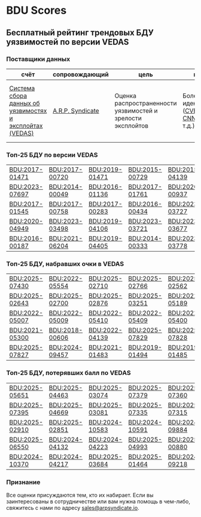 
# BDU Scores
## Бесплатный рейтинг трендовых БДУ уязвимостей по версии VEDAS

### Поставщики данных
| счёт | cопровождающий | цель | покрытие | определение | частота |
| ----- | ---------- | ------- | -------- | ----------- | --------- |
| [Система сбора данных об уязвимостях и эксплойтах (VEDAS)](https://vedas.arpsyndicate.io) | [A.R.P. Syndicate](https://www.arpsyndicate.io) | Оценка распространенности уязвимостей и зрелости эксплойтов | Более 50 идентификаторов ([CVE](https://github.com/ARPSyndicate/cve-scores), [EUVD](https://github.com/ARPSyndicate/euvd-scores), [CNNVD](https://github.com/ARPSyndicate/cnnvd-scores), [BDU](https://github.com/ARPSyndicate/bdu-scores) и т.д.) | Аналитические данные с открытым исходным кодом (OSINT), полученные от [Exploit Observer](https://www.exploit.observer) | 6-8 часов |



<h3>Топ-25 БДУ по версии VEDAS</h3>

<table>
  <tr>
    <td><a href='https://vedas.arpsyndicate.io/?vuln=BDU:2017-01471'>BDU:2017-01471</a></td>
    <td><a href='https://vedas.arpsyndicate.io/?vuln=BDU:2017-00720'>BDU:2017-00720</a></td>
    <td><a href='https://vedas.arpsyndicate.io/?vuln=BDU:2019-01471'>BDU:2019-01471</a></td>
    <td><a href='https://vedas.arpsyndicate.io/?vuln=BDU:2015-00729'>BDU:2015-00729</a></td>
    <td><a href='https://vedas.arpsyndicate.io/?vuln=BDU:2015-04139'>BDU:2015-04139</a></td>
  </tr>
  <tr>
    <td><a href='https://vedas.arpsyndicate.io/?vuln=BDU:2023-07697'>BDU:2023-07697</a></td>
    <td><a href='https://vedas.arpsyndicate.io/?vuln=BDU:2014-00049'>BDU:2014-00049</a></td>
    <td><a href='https://vedas.arpsyndicate.io/?vuln=BDU:2016-01136'>BDU:2016-01136</a></td>
    <td><a href='https://vedas.arpsyndicate.io/?vuln=BDU:2017-01761'>BDU:2017-01761</a></td>
    <td><a href='https://vedas.arpsyndicate.io/?vuln=BDU:2020-00937'>BDU:2020-00937</a></td>
  </tr>
  <tr>
    <td><a href='https://vedas.arpsyndicate.io/?vuln=BDU:2017-01545'>BDU:2017-01545</a></td>
    <td><a href='https://vedas.arpsyndicate.io/?vuln=BDU:2017-00758'>BDU:2017-00758</a></td>
    <td><a href='https://vedas.arpsyndicate.io/?vuln=BDU:2017-00283'>BDU:2017-00283</a></td>
    <td><a href='https://vedas.arpsyndicate.io/?vuln=BDU:2016-00434'>BDU:2016-00434</a></td>
    <td><a href='https://vedas.arpsyndicate.io/?vuln=BDU:2023-03727'>BDU:2023-03727</a></td>
  </tr>
  <tr>
    <td><a href='https://vedas.arpsyndicate.io/?vuln=BDU:2020-04949'>BDU:2020-04949</a></td>
    <td><a href='https://vedas.arpsyndicate.io/?vuln=BDU:2023-03498'>BDU:2023-03498</a></td>
    <td><a href='https://vedas.arpsyndicate.io/?vuln=BDU:2019-04106'>BDU:2019-04106</a></td>
    <td><a href='https://vedas.arpsyndicate.io/?vuln=BDU:2023-03721'>BDU:2023-03721</a></td>
    <td><a href='https://vedas.arpsyndicate.io/?vuln=BDU:2023-03677'>BDU:2023-03677</a></td>
  </tr>
  <tr>
    <td><a href='https://vedas.arpsyndicate.io/?vuln=BDU:2016-00187'>BDU:2016-00187</a></td>
    <td><a href='https://vedas.arpsyndicate.io/?vuln=BDU:2021-06204'>BDU:2021-06204</a></td>
    <td><a href='https://vedas.arpsyndicate.io/?vuln=BDU:2019-04405'>BDU:2019-04405</a></td>
    <td><a href='https://vedas.arpsyndicate.io/?vuln=BDU:2014-00333'>BDU:2014-00333</a></td>
    <td><a href='https://vedas.arpsyndicate.io/?vuln=BDU:2023-03778'>BDU:2023-03778</a></td>
  </tr>
</table>


<h3>Топ-25 БДУ, набравших очки в VEDAS</h3>

<table>
  <tr>
    <td><a href='https://vedas.arpsyndicate.io/?vuln=BDU:2025-07430'>BDU:2025-07430</a></td>
    <td><a href='https://vedas.arpsyndicate.io/?vuln=BDU:2022-05554'>BDU:2022-05554</a></td>
    <td><a href='https://vedas.arpsyndicate.io/?vuln=BDU:2025-02710'>BDU:2025-02710</a></td>
    <td><a href='https://vedas.arpsyndicate.io/?vuln=BDU:2025-02766'>BDU:2025-02766</a></td>
    <td><a href='https://vedas.arpsyndicate.io/?vuln=BDU:2025-02562'>BDU:2025-02562</a></td>
  </tr>
  <tr>
    <td><a href='https://vedas.arpsyndicate.io/?vuln=BDU:2025-02643'>BDU:2025-02643</a></td>
    <td><a href='https://vedas.arpsyndicate.io/?vuln=BDU:2025-02700'>BDU:2025-02700</a></td>
    <td><a href='https://vedas.arpsyndicate.io/?vuln=BDU:2025-02876'>BDU:2025-02876</a></td>
    <td><a href='https://vedas.arpsyndicate.io/?vuln=BDU:2025-03251'>BDU:2025-03251</a></td>
    <td><a href='https://vedas.arpsyndicate.io/?vuln=BDU:2022-05189'>BDU:2022-05189</a></td>
  </tr>
  <tr>
    <td><a href='https://vedas.arpsyndicate.io/?vuln=BDU:2022-05007'>BDU:2022-05007</a></td>
    <td><a href='https://vedas.arpsyndicate.io/?vuln=BDU:2022-05009'>BDU:2022-05009</a></td>
    <td><a href='https://vedas.arpsyndicate.io/?vuln=BDU:2022-05410'>BDU:2022-05410</a></td>
    <td><a href='https://vedas.arpsyndicate.io/?vuln=BDU:2022-05409'>BDU:2022-05409</a></td>
    <td><a href='https://vedas.arpsyndicate.io/?vuln=BDU:2022-05400'>BDU:2022-05400</a></td>
  </tr>
  <tr>
    <td><a href='https://vedas.arpsyndicate.io/?vuln=BDU:2021-05300'>BDU:2021-05300</a></td>
    <td><a href='https://vedas.arpsyndicate.io/?vuln=BDU:2018-00606'>BDU:2018-00606</a></td>
    <td><a href='https://vedas.arpsyndicate.io/?vuln=BDU:2022-04139'>BDU:2022-04139</a></td>
    <td><a href='https://vedas.arpsyndicate.io/?vuln=BDU:2025-07829'>BDU:2025-07829</a></td>
    <td><a href='https://vedas.arpsyndicate.io/?vuln=BDU:2025-07828'>BDU:2025-07828</a></td>
  </tr>
  <tr>
    <td><a href='https://vedas.arpsyndicate.io/?vuln=BDU:2025-07827'>BDU:2025-07827</a></td>
    <td><a href='https://vedas.arpsyndicate.io/?vuln=BDU:2024-09457'>BDU:2024-09457</a></td>
    <td><a href='https://vedas.arpsyndicate.io/?vuln=BDU:2021-01483'>BDU:2021-01483</a></td>
    <td><a href='https://vedas.arpsyndicate.io/?vuln=BDU:2019-01494'>BDU:2019-01494</a></td>
    <td><a href='https://vedas.arpsyndicate.io/?vuln=BDU:2019-01485'>BDU:2019-01485</a></td>
  </tr>
</table>


<h3>Топ-25 БДУ, потерявших балл по VEDAS</h3>

<table>
  <tr>
    <td><a href='https://vedas.arpsyndicate.io/?vuln=BDU:2025-05651'>BDU:2025-05651</a></td>
    <td><a href='https://vedas.arpsyndicate.io/?vuln=BDU:2025-04463'>BDU:2025-04463</a></td>
    <td><a href='https://vedas.arpsyndicate.io/?vuln=BDU:2025-03074'>BDU:2025-03074</a></td>
    <td><a href='https://vedas.arpsyndicate.io/?vuln=BDU:2025-07379'>BDU:2025-07379</a></td>
    <td><a href='https://vedas.arpsyndicate.io/?vuln=BDU:2025-07360'>BDU:2025-07360</a></td>
  </tr>
  <tr>
    <td><a href='https://vedas.arpsyndicate.io/?vuln=BDU:2025-07395'>BDU:2025-07395</a></td>
    <td><a href='https://vedas.arpsyndicate.io/?vuln=BDU:2025-04669'>BDU:2025-04669</a></td>
    <td><a href='https://vedas.arpsyndicate.io/?vuln=BDU:2025-03081'>BDU:2025-03081</a></td>
    <td><a href='https://vedas.arpsyndicate.io/?vuln=BDU:2025-07335'>BDU:2025-07335</a></td>
    <td><a href='https://vedas.arpsyndicate.io/?vuln=BDU:2025-07315'>BDU:2025-07315</a></td>
  </tr>
  <tr>
    <td><a href='https://vedas.arpsyndicate.io/?vuln=BDU:2025-02910'>BDU:2025-02910</a></td>
    <td><a href='https://vedas.arpsyndicate.io/?vuln=BDU:2025-02851'>BDU:2025-02851</a></td>
    <td><a href='https://vedas.arpsyndicate.io/?vuln=BDU:2024-10583'>BDU:2024-10583</a></td>
    <td><a href='https://vedas.arpsyndicate.io/?vuln=BDU:2024-10591'>BDU:2024-10591</a></td>
    <td><a href='https://vedas.arpsyndicate.io/?vuln=BDU:2024-09884'>BDU:2024-09884</a></td>
  </tr>
  <tr>
    <td><a href='https://vedas.arpsyndicate.io/?vuln=BDU:2025-06550'>BDU:2025-06550</a></td>
    <td><a href='https://vedas.arpsyndicate.io/?vuln=BDU:2024-04132'>BDU:2024-04132</a></td>
    <td><a href='https://vedas.arpsyndicate.io/?vuln=BDU:2024-04223'>BDU:2024-04223</a></td>
    <td><a href='https://vedas.arpsyndicate.io/?vuln=BDU:2025-04993'>BDU:2025-04993</a></td>
    <td><a href='https://vedas.arpsyndicate.io/?vuln=BDU:2025-00880'>BDU:2025-00880</a></td>
  </tr>
  <tr>
    <td><a href='https://vedas.arpsyndicate.io/?vuln=BDU:2024-10370'>BDU:2024-10370</a></td>
    <td><a href='https://vedas.arpsyndicate.io/?vuln=BDU:2024-04217'>BDU:2024-04217</a></td>
    <td><a href='https://vedas.arpsyndicate.io/?vuln=BDU:2025-03684'>BDU:2025-03684</a></td>
    <td><a href='https://vedas.arpsyndicate.io/?vuln=BDU:2025-01464'>BDU:2025-01464</a></td>
    <td><a href='https://vedas.arpsyndicate.io/?vuln=BDU:2024-09218'>BDU:2024-09218</a></td>
  </tr>
</table>


### Признание
Все оценки присуждаются тем, кто их набирает.
Если вы заинтересованы в сотрудничестве или вам нужна помощь в чем-либо, свяжитесь с нами по адресу [sales@arpsyndicate.io](mailto:sales@arpsyndicate.io).

